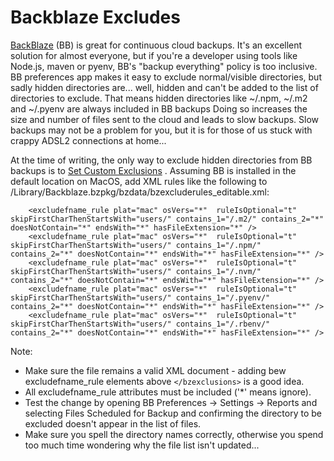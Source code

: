 # Backblaze Excludes
[BackBlaze](https://www.backblaze.com/) (BB) is great for continuous cloud backups. It's an excellent solution for 
almost everyone, but if you're a developer using tools like Node.js, maven or pyenv, BB's "backup everything" policy 
is too inclusive. BB preferences app makes it easy to exclude normal/visible directories, but sadly hidden directories 
are... well, hidden and can't be added to the list of directories to exclude. That means hidden directories like 
~/.npm, ~/.m2 and ~/.pyenv are always included in BB backups Doing so increases the
size and number of files sent to the cloud and leads to slow backups. Slow backups may not be a problem for you, but it
is for those of us stuck with crappy ADSL2 connections at home...

At the time of writing, the only way to exclude hidden directories from BB backups is to 
[Set Custom Exclusions](https://help.backblaze.com/hc/en-us/articles/220973007-Advanced-Topic-Setting-Custom-Exclusions-via-XML)
. Assuming BB is installed in the default location on MacOS, add XML rules like the following to /Library/Backblaze.bzpkg/bzdata/bzexcluderules_editable.xml:

```
    <excludefname_rule plat="mac" osVers="*"  ruleIsOptional="t" skipFirstCharThenStartsWith="users/" contains_1="/.m2/" contains_2="*" doesNotContain="*" endsWith="*" hasFileExtension="*" />
    <excludefname_rule plat="mac" osVers="*"  ruleIsOptional="t" skipFirstCharThenStartsWith="users/" contains_1="/.npm/" contains_2="*" doesNotContain="*" endsWith="*" hasFileExtension="*" />
    <excludefname_rule plat="mac" osVers="*"  ruleIsOptional="t" skipFirstCharThenStartsWith="users/" contains_1="/.nvm/" contains_2="*" doesNotContain="*" endsWith="*" hasFileExtension="*" />
    <excludefname_rule plat="mac" osVers="*"  ruleIsOptional="t" skipFirstCharThenStartsWith="users/" contains_1="/.pyenv/" contains_2="*" doesNotContain="*" endsWith="*" hasFileExtension="*" />
    <excludefname_rule plat="mac" osVers="*"  ruleIsOptional="t" skipFirstCharThenStartsWith="users/" contains_1="/.rbenv/" contains_2="*" doesNotContain="*" endsWith="*" hasFileExtension="*" />
```
Note:
* Make sure the file remains a valid XML document - adding bew excludefname_rule elements above ```</bzexclusions>``` 
  is a good idea.
* All excludefname_rule attributes must be included ('*' means ignore).
* Test the change by opening BB Preferences -> Settings -> Reports and selecting Files Scheduled for Backup and 
  confirming the directory to be excluded doesn't appear in the list of files.
* Make sure you spell the directory names correctly, otherwise you spend too much time wondering why the file list 
  isn't updated...